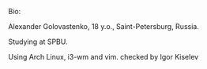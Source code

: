 Bio:

Alexander Golovastenko, 18 y.o., Saint-Petersburg, Russia.

Studying at SPBU.

Using Arch Linux, i3-wm and vim.
checked by Igor Kiselev
